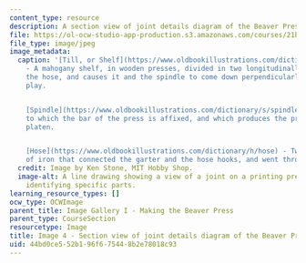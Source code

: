 ```yaml
---
content_type: resource
description: A section view of joint details diagram of the Beaver Press.
file: https://ol-ocw-studio-app-production.s3.amazonaws.com/courses/21h-343j-making-books-the-renaissance-and-today-spring-2016/44bd0ce552b196f675448b2e78018c93_Image4.jpg
file_type: image/jpeg
image_metadata:
  caption: '[Till, or Shelf](https://www.oldbookillustrations.com/dictionary/t/till)
    - A mahogany shelf, in wooden presses, divided in two longitudinally, that clasps
    the hose, and causes it and the spindle to come down perpendicularly without any
    play.


    [Spindle](https://www.oldbookillustrations.com/dictionary/s/spindle) - The screw
    to which the bar of the press is affixed, and which produces the pressure on the
    platen.


    [Hose](https://www.oldbookillustrations.com/dictionary/h/hose) - Two upright bars
    of iron that connected the garter and the hose hooks, and went through the till.'
  credit: Image by Ken Stone, MIT Hobby Shop.
  image-alt: A line drawing showing a view of a joint on a printing press,  with words
    identifying specific parts.
learning_resource_types: []
ocw_type: OCWImage
parent_title: Image Gallery I - Making the Beaver Press
parent_type: CourseSection
resourcetype: Image
title: Image 4 - Section view of joint details diagram of the Beaver Press
uid: 44bd0ce5-52b1-96f6-7544-8b2e78018c93
---
```

